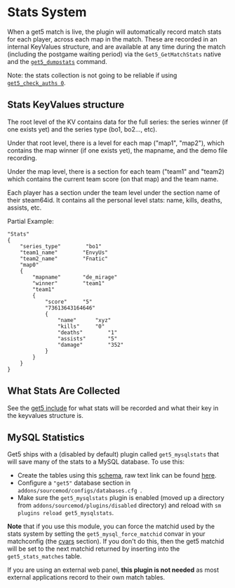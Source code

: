 # Stats System
When a get5 match is live, the plugin will automatically record match stats for each player, across each map in the match. These are recorded in an internal KeyValues structure, and are available at any time during the match (including the postgame waiting period) via the `Get5_GetMatchStats` native and the [`get5_dumpstats`](./commands.md#serveradmin-commands) command.

Note: the stats collection is not going to be reliable if using [`get5_check_auths 0`](./get5_configuration.md#server-setup).

## Stats KeyValues structure
The root level of the KV contains data for the full series: the series winner (if one exists yet) and the series type (bo1, bo2..., etc).

Under that root level, there is a level for each map ("map1", "map2"), which contains the map winner (if one exists yet), the mapname, and the demo file recording.

Under the map level, there is a section for each team ("team1" and "team2) which contains the current team score (on that map) and the team name.

Each player has a section under the team level under the section name of their steam64id. It contains all the personal level stats: name, kills, deaths, assists, etc.

Partial Example:
```
"Stats"
{
	"series_type"        "bo1"
	"team1_name"        "EnvyUs"
	"team2_name"        "Fnatic"
	"map0"
	{
		"mapname"		"de_mirage"
		"winner"		"team1"
		"team1"
		{
			"score"		"5"
			"73613643164646"
			{
				"name"		"xyz"
				"kills"		"0"
				"deaths"		"1"
				"assists"		"5"
				"damage"		"352"
			}
		}
	}
}
```

## What Stats Are Collected
See the [get5 include](https://github.com/splewis/get5/blob/master/scripting/include/get5.inc#L168) for what stats will be recorded and what their key in the keyvalues structure is.

## MySQL Statistics
Get5 ships with a (disabled by default) plugin called `get5_mysqlstats` that will save many of the stats to a MySQL database. To use this:
- Create the tables using this [schema](https://github.com/splewis/get5/blob/master/misc/import_stats.sql), raw text link can be found [here](https://raw.githubusercontent.com/splewis/get5/master/misc/import_stats.sql).
- Configure a `"get5"` database section in `addons/sourcemod/configs/databases.cfg `.
- Make sure the `get5_mysqlstats` plugin is enabled (moved up a directory from `addons/sourcemod/plugins/disabled` directory) and reload with `sm plugins reload get5_mysqlstats`.

**Note** that if you use this module, you can force the matchid used by the stats system by setting the `get5_mysql_force_matchid` convar in your matchconfig (the [cvars](./match_configuration.md#cvars) section). If you don't do this, then the get5 matchid will be set to the next matchid returned by inserting into the `get5_stats_matches` table.

If you are using an external web panel, **this plugin is not needed** as most external applications record to their own match tables.